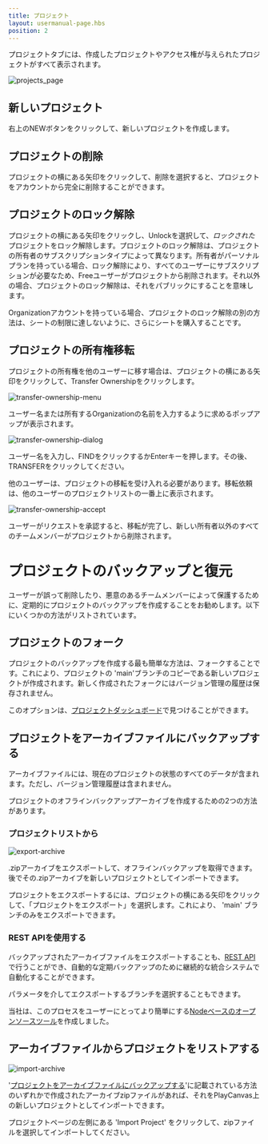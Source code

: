 ```yaml
---
title: プロジェクト
layout: usermanual-page.hbs
position: 2
---
```


プロジェクトタブには、作成したプロジェクトやアクセス権が与えられたプロジェクトがすべて表示されます。

![projects_page][1]

## 新しいプロジェクト

右上のNEWボタンをクリックして、新しいプロジェクトを作成します。

## プロジェクトの削除

プロジェクトの横にある矢印をクリックして、削除を選択すると、プロジェクトをアカウントから完全に削除することができます。

## プロジェクトのロック解除

プロジェクトの横にある矢印をクリックし、Unlockを選択して、*ロックされた*プロジェクトをロック解除します。プロジェクトのロック解除は、プロジェクトの所有者のサブスクリプションタイプによって異なります。所有者がパーソナルプランを持っている場合、ロック解除により、すべてのユーザーにサブスクリプションが必要なため、Freeユーザーがプロジェクトから削除されます。それ以外の場合、プロジェクトのロック解除は、それをパブリックにすることを意味します。

Organizationアカウントを持っている場合、プロジェクトのロック解除の別の方法は、シートの制限に達しないように、さらにシートを購入することです。

## プロジェクトの所有権移転

プロジェクトの所有権を他のユーザーに移す場合は、プロジェクトの横にある矢印をクリックして、Transfer Ownershipをクリックします。

![transfer-ownership-menu][4]

ユーザー名または所有するOrganizationの名前を入力するように求めるポップアップが表示されます。

![transfer-ownership-dialog][5]

ユーザー名を入力し、FINDをクリックするかEnterキーを押します。その後、TRANSFERをクリックしてください。

他のユーザーは、プロジェクトの移転を受け入れる必要があります。移転依頼は、他のユーザーのプロジェクトリストの一番上に表示されます。

![transfer-ownership-accept][6]

ユーザーがリクエストを承認すると、移転が完了し、新しい所有者以外のすべてのチームメンバーがプロジェクトから削除されます。

# プロジェクトのバックアップと復元

ユーザーが誤って削除したり、悪意のあるチームメンバーによって保護するために、定期的にプロジェクトのバックアップを作成することをお勧めします。以下にいくつかの方法がリストされています。

## プロジェクトのフォーク

プロジェクトのバックアップを作成する最も簡単な方法は、フォークすることです。これにより、プロジェクトの 'main'ブランチのコピーである新しいプロジェクトが作成されます。新しく作成されたフォークにはバージョン管理の履歴は保存されません。

このオプションは、[プロジェクトダッシュボード][7]で見つけることができます。

## プロジェクトをアーカイブファイルにバックアップする

アーカイブファイルには、現在のプロジェクトの状態のすべてのデータが含まれます。ただし、バージョン管理履歴は含まれません。

プロジェクトのオフラインバックアップアーカイブを作成するための2つの方法があります。

### プロジェクトリストから

![export-archive][2]

.zipアーカイブをエクスポートして、オフラインバックアップを取得できます。後でその.zipアーカイブを新しいプロジェクトとしてインポートできます。

プロジェクトをエクスポートするには、プロジェクトの横にある矢印をクリックして、「プロジェクトをエクスポート」を選択します。これにより、 'main' ブランチのみをエクスポートできます。

### REST APIを使用する

バックアップされたアーカイブファイルをエクスポートすることも、[REST API][8]で行うことができ、自動的な定期バックアップのために継続的な統合システムで自動化することができます。

パラメータを介してエクスポートするブランチを選択することもできます。

当社は、このプロセスをユーザーにとってより簡単にする[Nodeベースのオープンソースツール][9]を作成しました。

## アーカイブファイルからプロジェクトをリストアする

![import-archive][3]

'[プロジェクトをアーカイブファイルにバックアップする](#backing-up-a-project-to-an-archive-file)'に記載されている方法のいずれかで作成されたアーカイブzipファイルがあれば、それをPlayCanvas上の新しいプロジェクトとしてインポートできます。

プロジェクトページの左側にある 'Import Project' をクリックして、zipファイルを選択してインポートしてください。

[1]: /images/user-manual/profile/profile.png "Projects"
[2]: /images/user-manual/profile/projects/export-archive-button.jpg
[3]: /images/user-manual/profile/projects/import-archive-button.jpg
[4]: /images/user-manual/profile/projects/transfer-ownership-menu.png
[5]: /images/user-manual/profile/projects/transfer-ownership-dialog.png
[6]: /images/user-manual/profile/projects/transfer-ownership-accept.png
[7]: /user-manual/dashboard/header/
[8]: /user-manual/api/project-archive/
[9]: https://github.com/playcanvas/playcanvas-rest-api-tools#archiving-a-project
